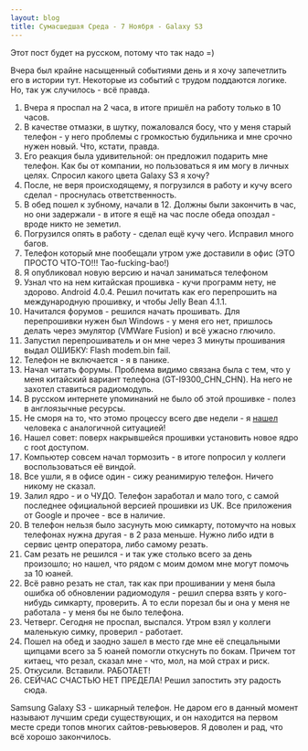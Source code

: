 ```yaml
---
layout: blog
title: Сумасшедшая Среда - 7 Ноября - Galaxy S3
---
```


Этот пост будет на русском, потому что так надо =)

Вчера был крайне насыщенный событиями день и я хочу запечетлить его в истории тут.
Некоторые из событий с трудом поддаются логике. Но, так уж случилось - всё правда.

1. Вчера я проспал на 2 часа, в итоге пришёл на работу только в 10 часов.
2. В качестве отмазки, в шутку, пожаловался босу, что у меня старый телефон - у него проблемы с громкостью будильника и мне срочно нужен новый. Что, кстати, правда.
3. Его реакция была удивительной: он предложил подарить мне телефон. Как бы от компании, но пользоваться я им могу в личных целях. Спросил какого цвета Galaxy S3 я хочу? 
4. После, не веря происходящему, я погрузился в работу и кучу всего сделал - проснулась ответственность.
5. В обед пошел к зубному, начали в 12. Должны были закончить в час, но они задержали - в итоге я ещё на час после обеда опоздал - вроде никто не земетил.
6. Погрузился опять в работу - сделал ещё кучу чего. Исправил много багов.
7. Телефон который мне пообещали утром уже доставили в офис (ЭТО ПРОСТО ЧТО-ТО!!! Tao-fucking-bao!)
8. Я опубликовал новую версию и начал заниматься телефоном
9. Узнал что на нем китайская прошивка - кучи программ нету, не здорово. Android 4.0.4. Решил почитать как его перепрошить на международную прошивку, и чтобы Jelly Bean 4.1.1.
10. Начитался форумов - решился начать прошивать. Для перепрошивки нужен был Windows - у меня его нет, пришлось делать через эмулятор (VMWare Fusion) и всё ужасно глючило.
11. Запустил перепрошиватель и он мне через 3 минуты прошивания выдал ОШИБКУ: Flash modem.bin fail. 
12. Телефон не включается - я в панике.
13. Начал читать форумы. Проблема видимо связана была с тем, что у меня китайский вариант телефона (GT-I9300_CHN_CHN). На него не захотел ставиться радиомодуль.
14. В русском интернете упоминаний не было об этой прошивке - полез в англоязычные ресурсы.
15. Не сморя на то, что этомо процессу всего две недели - я [нашел](http://forum.xda-developers.com/showthread.php?p=33827308) человека с аналогичной ситуацией! 
16. Нашел совет: поверх накрывшейся прошивки установить новое ядро с root доступом.
17. Компьютер совсем начал тормозить - в итоге попросил у коллеги воспользоваться её виндой.
18. Все ушли, я в офисе один - сижу реанимирую телефон. Ничего никому не сказал.
19. Залил ядро - и о ЧУДО. Телефон заработал и мало того, с самой последнее официальной версией прошивки из UK. Все приложения от Google и прочее - все в наличие.
20. В телефон нельзя было засунуть мою симкарту, потомучто на новых телефонах нужна другая - в 2 раза меньше. Нужно либо идти в сервис центр оператора, либо самому резать.
21. Сам резать не решился - и так уже столько всего за день произошло; но нашел, что рядом с моим домом мне могут помочь за 10 юаней.
22. Всё равно резать не стал, так как при прошивании у меня была ошибка об обновлении радиомодуля - решил сперва взять у кого-нибудь симкарту, проверить. А то если порезал бы и она у меня не работала - у меня бы не было телефона. 
23. Четверг. Сегодня не проспал, выспался. Утром взял у коллеги маленькую симку, проверил - работает.
24. Пошел на обед и заодно зашел в место где мне её спецальными щипцами всего за 5 юаней помогли откуснуть по бокам. Причем тот китаец, что резал, сказал мне - что, мол, на мой страх и риск. 
25. Откусили. Вставили. РАБОТАЕТ!
26. СЕЙЧАС СЧАСТЬЮ НЕТ ПРЕДЕЛА! Решил запостить эту радость сюда.

Samsung Galaxy S3 - шикарный телефон. Не даром его в данный момент называют лучшим среди существующих, и он находится на первом месте среди топов многих сайтов-ревьюверов.
Я доволен и рад, что всё хорошо закончилось. 